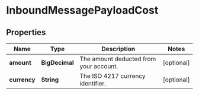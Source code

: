 

# InboundMessagePayloadCost


## Properties

Name | Type | Description | Notes
------------ | ------------- | ------------- | -------------
**amount** | **BigDecimal** | The amount deducted from your account. |  [optional]
**currency** | **String** | The ISO 4217 currency identifier. |  [optional]



